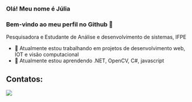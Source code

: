 ### Olá! Meu nome é Júlia
### Bem-vindo ao meu perfil no Github 👋

<!--
**juliadidra/juliadidra** is a ✨ _special_ ✨ repository because its `README.md` (this file) appears on your GitHub profile.
-->
  Pesquisadora e Estudante de Análise e desenvolvimento de sistemas, IFPE

- 🔭 Atualmente estou trabalhando em projetos de desenvolvimento web, IOT e visão computacional 
- 🌱 Atualmente estou aprendendo .NET, OpenCV, C#, javascript 
<!-- - ⚡ Curiosidade: Amante de filmes e música <3 -->


## Contatos:

<div>

<a href="https://www.linkedin.com/in/júlia-didra-b8ba6720a" target="_blank"><img src="https://img.shields.io/badge/-LinkedIn-%230077B5?style=for-the-badge&logo=linkedin&logoColor=white" target="_blank"></a>   
</div>


